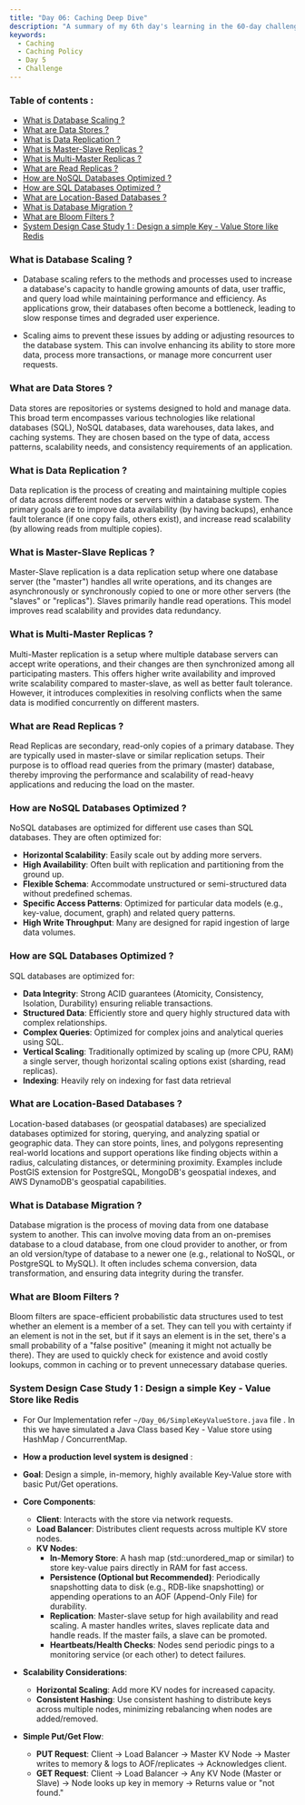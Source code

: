 ```yaml
---
title: "Day 06: Caching Deep Dive"
description: "A summary of my 6th day's learning in the 60-day challenge, covering fundamentals of Caching with Creating a simple Key - Value Store like Redis"
keywords:
  - Caching
  - Caching Policy
  - Day 5
  - Challenge
---
```


### Table of contents :
- [What is Database Scaling ?](#what-is-database-scaling-)
- [What are Data Stores ?](#what-are-data-stores-)
- [What is Data Replication ?](#what-is-data-replication-)
- [What is Master-Slave Replicas ?](#what-is-master-slave-replicas-)
- [What is Multi-Master Replicas ?](#what-is-multi-master-replicas-)
- [What are Read Replicas ?](#what-are-read-replicas-)
- [How are NoSQL Databases Optimized ?](#how-are-nosql-databases-optimized-)
- [How are SQL Databases Optimized ?](#how-are-sql-databases-optimized-)
- [What are Location-Based Databases ?](#what-are-location-based-databases-)
- [What is Database Migration ?](#what-is-lfu-)
- [What are Bloom Filters ?](#what-is-lfu-)
- [System Design Case Study 1 : Design a simple Key - Value Store like Redis](#what-is-lfu-)
 

### What is Database Scaling ?
- Database scaling refers to the methods and processes used to increase a database's capacity to handle growing amounts of data, user traffic, and query load while maintaining performance and efficiency. As applications grow, their databases often become a bottleneck, leading to slow response times and degraded user experience.

- Scaling aims to prevent these issues by adding or adjusting resources to the database system. This can involve enhancing its ability to store more data, process more transactions, or manage more concurrent user requests.


### What are Data Stores ?  
Data stores are repositories or systems designed to hold and manage data. This broad term encompasses various technologies like relational databases (SQL), NoSQL databases, data warehouses, data lakes, and caching systems. They are chosen based on the type of data, access patterns, scalability needs, and consistency requirements of an application.




### What is Data Replication ?
Data replication is the process of creating and maintaining multiple copies of data across different nodes or servers within a database system. The primary goals are to improve data availability (by having backups), enhance fault tolerance (if one copy fails, others exist), and increase read scalability (by allowing reads from multiple copies).


### What is Master-Slave Replicas ?
Master-Slave replication is a data replication setup where one database server (the "master") handles all write operations, and its changes are asynchronously or synchronously copied to one or more other servers (the "slaves" or "replicas"). Slaves primarily handle read operations. This model improves read scalability and provides data redundancy.


### What is Multi-Master Replicas ?

Multi-Master replication is a setup where multiple database servers can accept write operations, and their changes are then synchronized among all participating masters. This offers higher write availability and improved write scalability compared to master-slave, as well as better fault tolerance. However, it introduces complexities in resolving conflicts when the same data is modified concurrently on different masters.


### What are Read Replicas ?

Read Replicas are secondary, read-only copies of a primary database. They are typically used in master-slave or similar replication setups. Their purpose is to offload read queries from the primary (master) database, thereby improving the performance and scalability of read-heavy applications and reducing the load on the master.

### How are NoSQL Databases Optimized ?
NoSQL databases are optimized for different use cases than SQL databases. They are often optimized for:

- **Horizontal Scalability**: Easily scale out by adding more servers.
- **High Availability**: Often built with replication and partitioning from the ground up.
- **Flexible Schema**: Accommodate unstructured or semi-structured data without predefined schemas.
- **Specific Access Patterns**: Optimized for particular data models (e.g., key-value, document, graph) and related query patterns.
- **High Write Throughput**: Many are designed for rapid ingestion of large data volumes.


### How are SQL Databases Optimized ?
SQL databases are optimized for:

- **Data Integrity**: Strong ACID guarantees (Atomicity, Consistency, Isolation, Durability) ensuring reliable transactions.
- **Structured Data**: Efficiently store and query highly structured data with complex relationships.
- **Complex Queries**: Optimized for complex joins and analytical queries using SQL.
- **Vertical Scaling**: Traditionally optimized by scaling up (more CPU, RAM) a single server, though horizontal scaling options exist (sharding, read replicas).
- **Indexing**: Heavily rely on indexing for fast data retrieval

### What are Location-Based Databases ?
Location-based databases (or geospatial databases) are specialized databases optimized for storing, querying, and analyzing spatial or geographic data. They can store points, lines, and polygons representing real-world locations and support operations like finding objects within a radius, calculating distances, or determining proximity. Examples include PostGIS extension for PostgreSQL, MongoDB's geospatial indexes, and AWS DynamoDB's geospatial capabilities.

### What is Database Migration ?
Database migration is the process of moving data from one database system to another. This can involve moving data from an on-premises database to a cloud database, from one cloud provider to another, or from an old version/type of database to a newer one (e.g., relational to NoSQL, or PostgreSQL to MySQL). It often includes schema conversion, data transformation, and ensuring data integrity during the transfer.


### What are Bloom Filters ?
Bloom filters are space-efficient probabilistic data structures used to test whether an element is a member of a set. They can tell you with certainty if an element is not in the set, but if it says an element is in the set, there's a small probability of a "false positive" (meaning it might not actually be there). They are used to quickly check for existence and avoid costly lookups, common in caching or to prevent unnecessary database queries.

### System Design Case Study 1 : Design a simple Key - Value Store like Redis
- For Our Implementation refer `~/Day_06/SimpleKeyValueStore.java` file   . In this we have simulated a Java Class based Key - Value store using HashMap / ConcurrentMap.

- **How a production level system is designed** : 
- **Goal**: Design a simple, in-memory, highly available Key-Value store with basic Put/Get operations.

- **Core Components**:

  - **Client**: Interacts with the store via network requests.
  - **Load Balancer**: Distributes client requests across multiple KV store nodes.
  - **KV Nodes**:
       - **In-Memory Store**: A hash map (std::unordered_map or similar) to store key-value pairs directly in RAM for fast access.
       - **Persistence (Optional but Recommended)**: Periodically snapshotting data to disk (e.g., RDB-like snapshotting) or appending operations to an AOF (Append-Only File) for durability.
       - **Replication**: Master-slave setup for high availability and read scaling. A master handles writes, slaves replicate data and handle reads. If the master fails, a slave can be promoted.
       - **Heartbeats/Health Checks**: Nodes send periodic pings to a monitoring service (or each other) to detect failures.

- **Scalability Considerations**:

  - **Horizontal Scaling**: Add more KV nodes for increased capacity.
  - **Consistent Hashing**: Use consistent hashing to distribute keys across multiple nodes, minimizing rebalancing when nodes are added/removed.

- **Simple Put/Get Flow**:

  - **PUT Request**: Client -> Load Balancer -> Master KV Node -> Master writes to memory & logs to AOF/replicates -> Acknowledges client.
  - **GET Request**: Client -> Load Balancer -> Any KV Node (Master or Slave) -> Node looks up key in memory -> Returns value or "not found."

